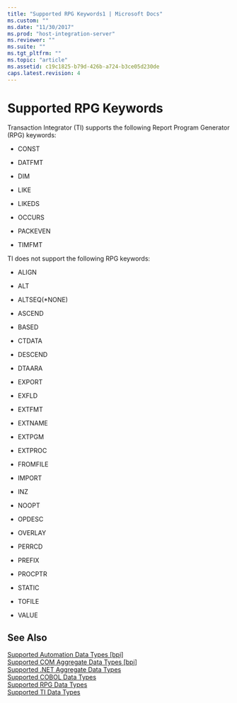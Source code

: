 ```yaml
---
title: "Supported RPG Keywords1 | Microsoft Docs"
ms.custom: ""
ms.date: "11/30/2017"
ms.prod: "host-integration-server"
ms.reviewer: ""
ms.suite: ""
ms.tgt_pltfrm: ""
ms.topic: "article"
ms.assetid: c19c1825-b79d-426b-a724-b3ce05d230de
caps.latest.revision: 4
---
```

# Supported RPG Keywords
Transaction Integrator (TI) supports the following Report Program Generator (RPG) keywords:  
  
-   CONST  
  
-   DATFMT  
  
-   DIM  
  
-   LIKE  
  
-   LIKEDS  
  
-   OCCURS  
  
-   PACKEVEN  
  
-   TIMFMT  
  
 TI does not support the following RPG keywords:  
  
-   ALIGN  
  
-   ALT  
  
-   ALTSEQ(*NONE)  
  
-   ASCEND  
  
-   BASED  
  
-   CTDATA  
  
-   DESCEND  
  
-   DTAARA  
  
-   EXPORT  
  
-   EXFLD  
  
-   EXTFMT  
  
-   EXTNAME  
  
-   EXTPGM  
  
-   EXTPROC  
  
-   FROMFILE  
  
-   IMPORT  
  
-   INZ  
  
-   NOOPT  
  
-   OPDESC  
  
-   OVERLAY  
  
-   PERRCD  
  
-   PREFIX  
  
-   PROCPTR  
  
-   STATIC  
  
-   TOFILE  
  
-   VALUE  
  
## See Also  
 [Supported Automation Data Types &#91;bpi&#93;](http://msdn.microsoft.com/en-us/0f337c2b-cdbb-4115-bfd3-17d8d2ea531f)   
 [Supported COM Aggregate Data Types &#91;bpi&#93;](http://msdn.microsoft.com/en-us/fee5e93b-f9a9-4710-ad91-0117ac2b3c50)   
 [Supported .NET Aggregate Data Types](../core/supported-net-aggregate-data-types2.md)   
 [Supported COBOL Data Types](../core/supported-cobol-data-types1.md)   
 [Supported RPG Data Types](../core/supported-rpg-data-types1.md)   
 [Supported TI Data Types](../core/supported-ti-data-types1.md)